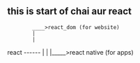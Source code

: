 ## this is start of chai aur react

            ____>react_dom (for website)
            |
            |
react ------
            |
            |
            |_____>react native (for apps)